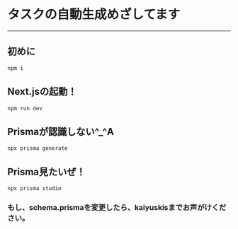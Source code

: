 # タスクの自動生成めざしてます

***

## 初めに
```
npm i
```
## Next.jsの起動！
```
npm run dev
```
## Prismaが認識しない^_^A
```
npx prisma generate
```
## Prisma見たいぜ！
```
npx prisma studio
```
### もし、schema.prismaを変更したら、kaiyuskisまでお声がけください。
